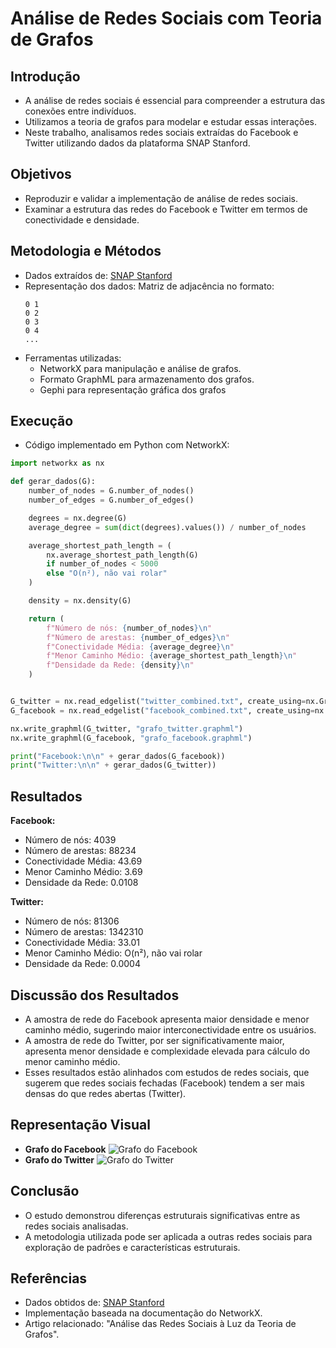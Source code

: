 # Análise de Redes Sociais com Teoria de Grafos

## Introdução
- A análise de redes sociais é essencial para compreender a estrutura das conexões entre indivíduos.
- Utilizamos a teoria de grafos para modelar e estudar essas interações.
- Neste trabalho, analisamos redes sociais extraídas do Facebook e Twitter utilizando dados da plataforma SNAP Stanford.

## Objetivos
- Reproduzir e validar a implementação de análise de redes sociais.
- Examinar a estrutura das redes do Facebook e Twitter em termos de conectividade e densidade.

## Metodologia e Métodos
- Dados extraídos de: [SNAP Stanford](https://snap.stanford.edu/data/)
- Representação dos dados: Matriz de adjacência no formato:
  ```
  0 1
  0 2
  0 3
  0 4
  ...
  ```
- Ferramentas utilizadas:
  - NetworkX para manipulação e análise de grafos.
  - Formato GraphML para armazenamento dos grafos.
  - Gephi para representação gráfica dos grafos

## Execução
- Código implementado em Python com NetworkX:
```python
import networkx as nx

def gerar_dados(G):
    number_of_nodes = G.number_of_nodes()
    number_of_edges = G.number_of_edges()

    degrees = nx.degree(G)
    average_degree = sum(dict(degrees).values()) / number_of_nodes

    average_shortest_path_length = (
        nx.average_shortest_path_length(G)
        if number_of_nodes < 5000
        else "O(n²), não vai rolar"
    )

    density = nx.density(G)

    return (
        f"Número de nós: {number_of_nodes}\n"
        f"Número de arestas: {number_of_edges}\n"
        f"Conectividade Média: {average_degree}\n"
        f"Menor Caminho Médio: {average_shortest_path_length}\n"
        f"Densidade da Rede: {density}\n"
    )


G_twitter = nx.read_edgelist("twitter_combined.txt", create_using=nx.Graph, nodetype=int)
G_facebook = nx.read_edgelist("facebook_combined.txt", create_using=nx.Graph, nodetype=int)

nx.write_graphml(G_twitter, "grafo_twitter.graphml")
nx.write_graphml(G_facebook, "grafo_facebook.graphml")

print("Facebook:\n\n" + gerar_dados(G_facebook))
print("Twitter:\n\n" + gerar_dados(G_twitter))
```

## Resultados
**Facebook:**
- Número de nós: 4039
- Número de arestas: 88234
- Conectividade Média: 43.69
- Menor Caminho Médio: 3.69
- Densidade da Rede: 0.0108

**Twitter:**
- Número de nós: 81306
- Número de arestas: 1342310
- Conectividade Média: 33.01
- Menor Caminho Médio: O(n²), não vai rolar
- Densidade da Rede: 0.0004

## Discussão dos Resultados
- A amostra de rede do Facebook apresenta maior densidade e menor caminho médio, sugerindo maior interconectividade entre os usuários.
- A amostra de rede do Twitter, por ser significativamente maior, apresenta menor densidade e complexidade elevada para cálculo do menor caminho médio.
- Esses resultados estão alinhados com estudos de redes sociais, que sugerem que redes sociais fechadas (Facebook) tendem a ser mais densas do que redes abertas (Twitter).

## Representação Visual
- **Grafo do Facebook** ![Grafo do Facebook](graph_images/facebook_grafo.png)
- **Grafo do Twitter** ![Grafo do Twitter](graph_images/twitter_grafo.png)

## Conclusão
- O estudo demonstrou diferenças estruturais significativas entre as redes sociais analisadas.
- A metodologia utilizada pode ser aplicada a outras redes sociais para exploração de padrões e características estruturais.

## Referências
- Dados obtidos de: [SNAP Stanford](https://snap.stanford.edu/data/)
- Implementação baseada na documentação do NetworkX.
- Artigo relacionado: "Análise das Redes Sociais à Luz da Teoria de Grafos".
